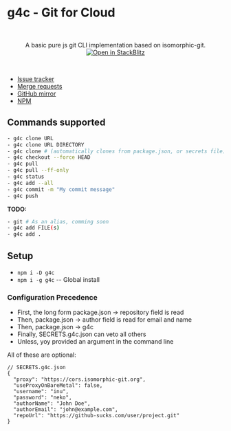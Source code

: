 # g4c - Git for Cloud


<!--p align="center">
  <a href="https://feathersjs.com" target="_blank" rel="noopener noreferrer">
    <img width="180" src="https://raw.githubusercontent.com/feathersjs/feathers/2b89e0b7fceb42f92c9139f16f3291fa3ff560f1/docs/public/feathersjs.svg" alt="Feathers logo">
  </a>
</p-->
<br/>
<p align="center">
  A basic pure js git CLI implementation based on isomorphic-git.<br>
  <a href="https://stackblitz.com/fork/g4c-demo"><img src="https://developer.stackblitz.com/img/open_in_stackblitz.svg" alt="Open in StackBlitz"></a> 
  <!--a href="https://replit.com/new/github/feathersjs/playground"><img src="https://replit.com/badge/github/feathersjs/playground" alt="Run on Repl.it"></a--> 
</p>
<br/>


- [Issue tracker](https://gitlab.com/vblip/g4c/-/issues)
- [Merge requests](https://gitlab.com/vblip/g4c/-/merge_requests)
- [GitHub mirror](https://github.com/FossPrime/g4c)
- [NPM](https://www.npmjs.com/package/g4c)


## Commands supported

```sh
- g4c clone URL
- g4c clone URL DIRECTORY
- g4c clone # (automatically clones from package.json, or secrets file)
- g4c checkout --force HEAD
- g4c pull
- g4c pull --ff-only
- g4c status
- g4c add --all
- g4c commit -m "My commit message"
- g4c push
```

**TODO:**

```sh
- git # As an alias, comming soon
- g4c add FILE(s)
- g4c add .
```


## Setup

- `npm i -D g4c`
- `npm i -g g4c` -- Global install

<!--
`npx g4c` or `npx git` will work at that point.  
In stackblitz `git` and `g4c` both work as node_modules/.bin is in the path.
-->

### Configuration Precedence

- First, the long form package.json -> repository field is read
- Then, package.json -> author field is read for email and name
- Then, package.json -> g4c
- Finally, SECRETS.g4c.json can veto all others
- Unless, yoy provided an argument in the command line

All of these are optional:

```
// SECRETS.g4c.json
{
  "proxy": "https://cors.isomorphic-git.org",
  "useProxyOnBareMetal": false,
  "username": "inu",
  "password": "neko",
  "authorName": "John Doe",
  "authorEmail": "john@example.com",
  "repoUrl": "https://github-sucks.com/user/project.git"
}
```
